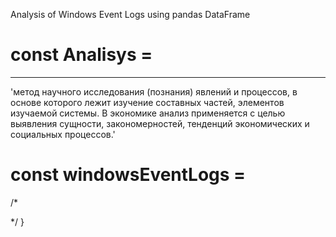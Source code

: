 Analysis of Windows Event Logs using pandas DataFrame


# const Analisys =
---
'метод научного исследования (познания) явлений и процессов, в основе которого лежит изучение составных частей, элементов изучаемой системы. В экономике анализ применяется с целью выявления сущности, закономерностей, тенденций экономических и социальных процессов.'



# const windowsEventLogs = 
  /* 
    
  */
}
